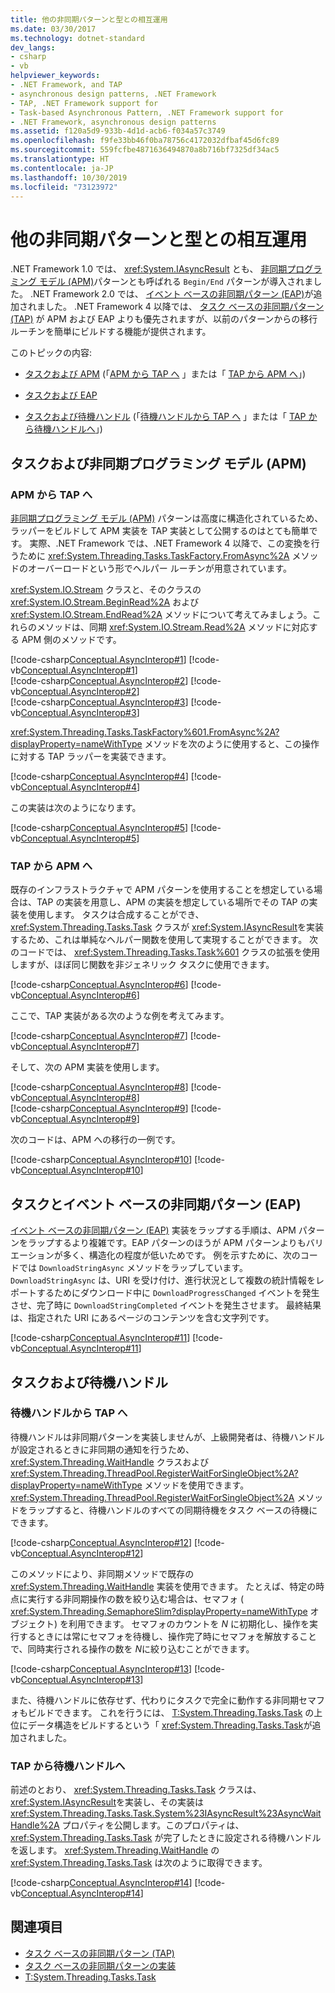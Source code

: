 ```yaml
---
title: 他の非同期パターンと型との相互運用
ms.date: 03/30/2017
ms.technology: dotnet-standard
dev_langs:
- csharp
- vb
helpviewer_keywords:
- .NET Framework, and TAP
- asynchronous design patterns, .NET Framework
- TAP, .NET Framework support for
- Task-based Asynchronous Pattern, .NET Framework support for
- .NET Framework, asynchronous design patterns
ms.assetid: f120a5d9-933b-4d1d-acb6-f034a57c3749
ms.openlocfilehash: f9fe33bb46f0ba78756c4172032dfbaf45d6fc89
ms.sourcegitcommit: 559fcfbe4871636494870a8b716bf7325df34ac5
ms.translationtype: HT
ms.contentlocale: ja-JP
ms.lasthandoff: 10/30/2019
ms.locfileid: "73123972"
---
```

# <a name="interop-with-other-asynchronous-patterns-and-types"></a>他の非同期パターンと型との相互運用
.NET Framework 1.0 では、 <xref:System.IAsyncResult> とも、 [非同期プログラミング モデル (APM)](../../../docs/standard/asynchronous-programming-patterns/asynchronous-programming-model-apm.md)パターンとも呼ばれる `Begin/End` パターンが導入されました。  .NET Framework 2.0 では、 [イベント ベースの非同期パターン (EAP)](../../../docs/standard/asynchronous-programming-patterns/event-based-asynchronous-pattern-eap.md)が追加されました。  .NET Framework 4 以降では、 [タスク ベースの非同期パターン (TAP)](../../../docs/standard/asynchronous-programming-patterns/task-based-asynchronous-pattern-tap.md) が APM および EAP よりも優先されますが、以前のパターンからの移行ルーチンを簡単にビルドする機能が提供されます。  
  
 このトピックの内容:  
  
- [タスクおよび APM](#APM) (「[APM から TAP へ](#ApmToTap) 」または「 [TAP から APM へ](#TapToApm)」)  
  
- [タスクおよび EAP](#EAP)  
  
- [タスクおよび待機ハンドル](#WaitHandles) (「[待機ハンドルから TAP へ](#WHToTap) 」または「 [TAP から待機ハンドルへ](#TapToWH)」)  
  
<a name="APM"></a>   
## <a name="tasks-and-the-asynchronous-programming-model-apm"></a>タスクおよび非同期プログラミング モデル (APM)  
  
<a name="ApmToTap"></a>   
### <a name="from-apm-to-tap"></a>APM から TAP へ  
 [非同期プログラミング モデル (APM)](../../../docs/standard/asynchronous-programming-patterns/asynchronous-programming-model-apm.md) パターンは高度に構造化されているため、ラッパーをビルドして APM 実装を TAP 実装として公開するのはとても簡単です。 実際、.NET Framework では、.NET Framework 4 以降で、この変換を行うために <xref:System.Threading.Tasks.TaskFactory.FromAsync%2A> メソッドのオーバーロードという形でヘルパー ルーチンが用意されています。  
  
 <xref:System.IO.Stream> クラスと、そのクラスの <xref:System.IO.Stream.BeginRead%2A> および <xref:System.IO.Stream.EndRead%2A> メソッドについて考えてみましょう。これらのメソッドは、同期 <xref:System.IO.Stream.Read%2A> メソッドに対応する APM 側のメソッドです。  
  
 [!code-csharp[Conceptual.AsyncInterop#1](../../../samples/snippets/csharp/VS_Snippets_CLR/Conceptual.AsyncInterop/cs/Stream1.cs#1)]
 [!code-vb[Conceptual.AsyncInterop#1](../../../samples/snippets/visualbasic/VS_Snippets_CLR/Conceptual.AsyncInterop/vb/stream1.vb#1)]  
[!code-csharp[Conceptual.AsyncInterop#2](../../../samples/snippets/csharp/VS_Snippets_CLR/Conceptual.AsyncInterop/cs/Stream1.cs#2)]
[!code-vb[Conceptual.AsyncInterop#2](../../../samples/snippets/visualbasic/VS_Snippets_CLR/Conceptual.AsyncInterop/vb/stream1.vb#2)]  
[!code-csharp[Conceptual.AsyncInterop#3](../../../samples/snippets/csharp/VS_Snippets_CLR/Conceptual.AsyncInterop/cs/Stream1.cs#3)]
[!code-vb[Conceptual.AsyncInterop#3](../../../samples/snippets/visualbasic/VS_Snippets_CLR/Conceptual.AsyncInterop/vb/stream1.vb#3)]  
  
 <xref:System.Threading.Tasks.TaskFactory%601.FromAsync%2A?displayProperty=nameWithType> メソッドを次のように使用すると、この操作に対する TAP ラッパーを実装できます。  
  
 [!code-csharp[Conceptual.AsyncInterop#4](../../../samples/snippets/csharp/VS_Snippets_CLR/Conceptual.AsyncInterop/cs/Wrap1.cs#4)]
 [!code-vb[Conceptual.AsyncInterop#4](../../../samples/snippets/visualbasic/VS_Snippets_CLR/Conceptual.AsyncInterop/vb/Wrap1.vb#4)]  
  
 この実装は次のようになります。  
  
 [!code-csharp[Conceptual.AsyncInterop#5](../../../samples/snippets/csharp/VS_Snippets_CLR/Conceptual.AsyncInterop/cs/Wrap2.cs#5)]
 [!code-vb[Conceptual.AsyncInterop#5](../../../samples/snippets/visualbasic/VS_Snippets_CLR/Conceptual.AsyncInterop/vb/Wrap2.vb#5)]  
  
<a name="TapToApm"></a>   
### <a name="from-tap-to-apm"></a>TAP から APM へ  
 既存のインフラストラクチャで APM パターンを使用することを想定している場合は、TAP の実装を用意し、APM の実装を想定している場所でその TAP の実装を使用します。  タスクは合成することができ、 <xref:System.Threading.Tasks.Task> クラスが <xref:System.IAsyncResult>を実装するため、これは単純なヘルパー関数を使用して実現することができます。 次のコードでは、 <xref:System.Threading.Tasks.Task%601> クラスの拡張を使用しますが、ほぼ同じ関数を非ジェネリック タスクに使用できます。  
  
 [!code-csharp[Conceptual.AsyncInterop#6](../../../samples/snippets/csharp/VS_Snippets_CLR/Conceptual.AsyncInterop/cs/APM1.cs#6)]
 [!code-vb[Conceptual.AsyncInterop#6](../../../samples/snippets/visualbasic/VS_Snippets_CLR/Conceptual.AsyncInterop/vb/APM1.vb#6)]  
  
 ここで、TAP 実装がある次のような例を考えてみます。  
  
 [!code-csharp[Conceptual.AsyncInterop#7](../../../samples/snippets/csharp/VS_Snippets_CLR/Conceptual.AsyncInterop/cs/APM2.cs#7)]
 [!code-vb[Conceptual.AsyncInterop#7](../../../samples/snippets/visualbasic/VS_Snippets_CLR/Conceptual.AsyncInterop/vb/APM2.vb#7)]  
  
 そして、次の APM 実装を使用します。  
  
 [!code-csharp[Conceptual.AsyncInterop#8](../../../samples/snippets/csharp/VS_Snippets_CLR/Conceptual.AsyncInterop/cs/APM2.cs#8)]
 [!code-vb[Conceptual.AsyncInterop#8](../../../samples/snippets/visualbasic/VS_Snippets_CLR/Conceptual.AsyncInterop/vb/APM2.vb#8)]  
[!code-csharp[Conceptual.AsyncInterop#9](../../../samples/snippets/csharp/VS_Snippets_CLR/Conceptual.AsyncInterop/cs/APM2.cs#9)]
[!code-vb[Conceptual.AsyncInterop#9](../../../samples/snippets/visualbasic/VS_Snippets_CLR/Conceptual.AsyncInterop/vb/APM2.vb#9)]  
  
 次のコードは、APM への移行の一例です。  
  
 [!code-csharp[Conceptual.AsyncInterop#10](../../../samples/snippets/csharp/VS_Snippets_CLR/Conceptual.AsyncInterop/cs/APM2.cs#10)]
 [!code-vb[Conceptual.AsyncInterop#10](../../../samples/snippets/visualbasic/VS_Snippets_CLR/Conceptual.AsyncInterop/vb/APM2.vb#10)]  
  
<a name="EAP"></a>   
## <a name="tasks-and-the-event-based-asynchronous-pattern-eap"></a>タスクとイベント ベースの非同期パターン (EAP)  
 [イベント ベースの非同期パターン (EAP)](../../../docs/standard/asynchronous-programming-patterns/event-based-asynchronous-pattern-eap.md) 実装をラップする手順は、APM パターンをラップするより複雑です。EAP パターンのほうが APM パターンよりもバリエーションが多く、構造化の程度が低いためです。  例を示すために、次のコードでは `DownloadStringAsync` メソッドをラップしています。  `DownloadStringAsync` は、URI を受け付け、進行状況として複数の統計情報をレポートするためにダウンロード中に `DownloadProgressChanged` イベントを発生させ、完了時に `DownloadStringCompleted` イベントを発生させます。  最終結果は、指定された URI にあるページのコンテンツを含む文字列です。  
  
 [!code-csharp[Conceptual.AsyncInterop#11](../../../samples/snippets/csharp/VS_Snippets_CLR/Conceptual.AsyncInterop/cs/EAP1.cs#11)]
 [!code-vb[Conceptual.AsyncInterop#11](../../../samples/snippets/visualbasic/VS_Snippets_CLR/Conceptual.AsyncInterop/vb/EAP1.vb#11)]  
  
<a name="WaitHandles"></a>   
## <a name="tasks-and-wait-handles"></a>タスクおよび待機ハンドル  
  
<a name="WHToTap"></a>   
### <a name="from-wait-handles-to-tap"></a>待機ハンドルから TAP へ  
 待機ハンドルは非同期パターンを実装しませんが、上級開発者は、待機ハンドルが設定されるときに非同期の通知を行うため、 <xref:System.Threading.WaitHandle> クラスおよび <xref:System.Threading.ThreadPool.RegisterWaitForSingleObject%2A?displayProperty=nameWithType> メソッドを使用できます。  <xref:System.Threading.ThreadPool.RegisterWaitForSingleObject%2A> メソッドをラップすると、待機ハンドルのすべての同期待機をタスク ベースの待機にできます。  
  
 [!code-csharp[Conceptual.AsyncInterop#12](../../../samples/snippets/csharp/VS_Snippets_CLR/Conceptual.AsyncInterop/cs/Wait1.cs#12)]
 [!code-vb[Conceptual.AsyncInterop#12](../../../samples/snippets/visualbasic/VS_Snippets_CLR/Conceptual.AsyncInterop/vb/Wait1.vb#12)]  
  
 このメソッドにより、非同期メソッドで既存の <xref:System.Threading.WaitHandle> 実装を使用できます。  たとえば、特定の時点に実行する非同期操作の数を絞り込む場合は、セマフォ ( <xref:System.Threading.SemaphoreSlim?displayProperty=nameWithType> オブジェクト) を利用できます。  セマフォのカウントを *N* に初期化し、操作を実行するときには常にセマフォを待機し、操作完了時にセマフォを解放することで、同時実行される操作の数を *N*に絞り込むことができます。  
  
 [!code-csharp[Conceptual.AsyncInterop#13](../../../samples/snippets/csharp/VS_Snippets_CLR/Conceptual.AsyncInterop/cs/Semaphore1.cs#13)]
 [!code-vb[Conceptual.AsyncInterop#13](../../../samples/snippets/visualbasic/VS_Snippets_CLR/Conceptual.AsyncInterop/vb/Semaphore1.vb#13)]  
  
 また、待機ハンドルに依存せず、代わりにタスクで完全に動作する非同期セマフォもビルドできます。 これを行うには、 [T:System.Threading.Tasks.Task](../../../docs/standard/asynchronous-programming-patterns/consuming-the-task-based-asynchronous-pattern.md) の上位にデータ構造をビルドするという「 <xref:System.Threading.Tasks.Task>が追加されました。  
  
<a name="TapToWH"></a>   
### <a name="from-tap-to-wait-handles"></a>TAP から待機ハンドルへ  
 前述のとおり、 <xref:System.Threading.Tasks.Task> クラスは、 <xref:System.IAsyncResult>を実装し、その実装は <xref:System.Threading.Tasks.Task.System%23IAsyncResult%23AsyncWaitHandle%2A> プロパティを公開します。このプロパティは、 <xref:System.Threading.Tasks.Task> が完了したときに設定される待機ハンドルを返します。  <xref:System.Threading.WaitHandle> の <xref:System.Threading.Tasks.Task> は次のように取得できます。  
  
 [!code-csharp[Conceptual.AsyncInterop#14](../../../samples/snippets/csharp/VS_Snippets_CLR/Conceptual.AsyncInterop/cs/Wait1.cs#14)]
 [!code-vb[Conceptual.AsyncInterop#14](../../../samples/snippets/visualbasic/VS_Snippets_CLR/Conceptual.AsyncInterop/vb/Wait1.vb#14)]  
  
## <a name="see-also"></a>関連項目

- [タスク ベースの非同期パターン (TAP)](../../../docs/standard/asynchronous-programming-patterns/task-based-asynchronous-pattern-tap.md)
- [タスク ベースの非同期パターンの実装](../../../docs/standard/asynchronous-programming-patterns/implementing-the-task-based-asynchronous-pattern.md)
- [T:System.Threading.Tasks.Task](../../../docs/standard/asynchronous-programming-patterns/consuming-the-task-based-asynchronous-pattern.md)
